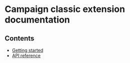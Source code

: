 # Campaign classic extension documentation

## Contents
- [Getting started](getting-started.md)
- [API reference](api-reference.md)
